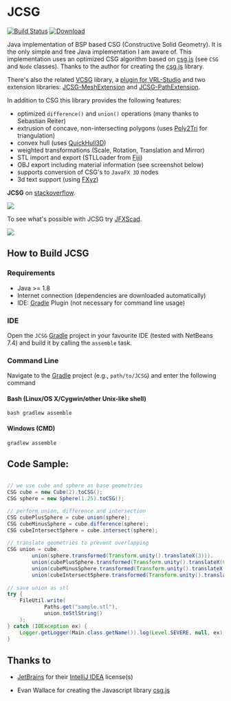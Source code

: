 JCSG
=======

[![Build Status](https://travis-ci.org/miho/JCSG.png?branch=master)](https://travis-ci.org/miho/JCSG) [ ![Download](https://api.bintray.com/packages/miho/JCSG/jcsg/images/download.svg) ](https://bintray.com/miho/JCSG/jcsg/_latestVersion)

Java implementation of BSP based CSG (Constructive Solid Geometry). It is the only simple and free Java implementation I am aware of. This implementation uses an optimized CSG algorithm based on [csg.js](https://github.com/evanw/csg.js) (see `CSG` and `Node` classes). Thanks to the author for creating the [csg.js](https://github.com/evanw/csg.js) library.

There's also the related [VCSG](https://github.com/miho/VCSG) library, a [plugin for VRL-Studio](https://github.com/VRL-Studio/VRL-JCSG) and two extension libraries: [JCSG-MeshExtension](https://github.com/miho/JCSG-MeshExtensions) and [JCSG-PathExtension](https://github.com/miho/JCSG-PathExtensions).

In addition to CSG this library provides the following features:

- optimized `difference()` and `union()` operations (many thanks to Sebastian Reiter)
- extrusion of concave, non-intersecting polygons (uses [Poly2Tri](https://code.google.com/p/poly2tri/) for triangulation)
- convex hull (uses [QuickHull3D](https://www.cs.ubc.ca/~lloyd/java/quickhull3d.html))
- weighted transformations (Scale, Rotation, Translation and Mirror)
- STL import and export (STLLoader from [Fiji](https://github.com/fiji/fiji/blob/master/src-plugins/3D_Viewer/src/main/java/customnode/STLLoader.java))
- OBJ export including material information (see screenshot below)
- supports conversion of CSG's to `JavaFX 3D` nodes
- 3d text support (using [FXyz](https://github.com/FXyz/FXyz))

**JCSG** on [stackoverflow](http://stackoverflow.com/search?q=jcsg).

![](/resources/screenshot2.png)

To see what's possible with JCSG try [JFXScad](https://github.com/miho/JFXScad).

![](https://raw.githubusercontent.com/miho/JFXScad/master/resources/img/screenshot-02.png)

## How to Build JCSG

### Requirements

- Java >= 1.8
- Internet connection (dependencies are downloaded automatically)
- IDE: [Gradle](http://www.gradle.org/) Plugin (not necessary for command line usage)

### IDE

Open the `JCSG` [Gradle](http://www.gradle.org/) project in your favourite IDE (tested with NetBeans 7.4) and build it
by calling the `assemble` task.

### Command Line

Navigate to the [Gradle](http://www.gradle.org/) project (e.g., `path/to/JCSG`) and enter the following command

#### Bash (Linux/OS X/Cygwin/other Unix-like shell)

    bash gradlew assemble
    
#### Windows (CMD)

    gradlew assemble

## Code Sample:


```java

// we use cube and sphere as base geometries
CSG cube = new Cube(2).toCSG();
CSG sphere = new Sphere(1.25).toCSG();

// perform union, difference and intersection
CSG cubePlusSphere = cube.union(sphere);
CSG cubeMinusSphere = cube.difference(sphere);
CSG cubeIntersectSphere = cube.intersect(sphere);
        
// translate geometries to prevent overlapping 
CSG union = cube.
        union(sphere.transformed(Transform.unity().translateX(3))).
        union(cubePlusSphere.transformed(Transform.unity().translateX(6))).
        union(cubeMinusSphere.transformed(Transform.unity().translateX(9))).
        union(cubeIntersectSphere.transformed(Transform.unity().translateX(12)));
        
// save union as stl
try {
    FileUtil.write(
            Paths.get("sample.stl"),
            union.toStlString()
    );
} catch (IOException ex) {
    Logger.getLogger(Main.class.getName()).log(Level.SEVERE, null, ex);
}
```

## Thanks to

 - [JetBrains](https://www.jetbrains.com) for their [IntelliJ IDEA](https://www.jetbrains.com/idea/) license(s)

 - Evan Wallace for creating the Javascript library [csg.js](https://github.com/evanw/csg.js)
